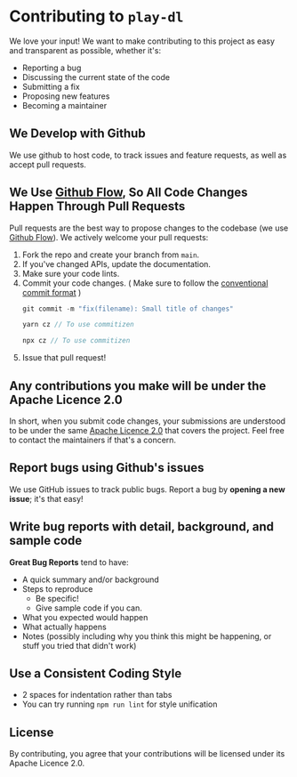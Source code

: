 # Contributing to `play-dl`
We love your input! We want to make contributing to this project as easy and transparent as possible, whether it's:

- Reporting a bug
- Discussing the current state of the code
- Submitting a fix
- Proposing new features
- Becoming a maintainer

## We Develop with Github
We use github to host code, to track issues and feature requests, as well as accept pull requests.

## We Use [Github Flow](https://docs.github.com/en/get-started/quickstart/github-flow), So All Code Changes Happen Through Pull Requests
Pull requests are the best way to propose changes to the codebase (we use [Github Flow](https://docs.github.com/en/get-started/quickstart/github-flow)). We actively welcome your pull requests:

1. Fork the repo and create your branch from `main`.
2. If you've changed APIs, update the documentation.
3. Make sure your code lints.
4. Commit your code changes. ( Make sure to follow the [conventional commit format](./COMMIT_CONVENTION.md) )
    ```ts
    git commit -m "fix(filename): Small title of changes"

    yarn cz // To use commitizen

    npx cz // To use commitizen
    ```
5. Issue that pull request!

## Any contributions you make will be under the Apache Licence 2.0
In short, when you submit code changes, your submissions are understood to be under the same [Apache Licence 2.0](https://www.apache.org/licenses/LICENSE-2.0) that covers the project. Feel free to contact the maintainers if that's a concern.

## Report bugs using Github's issues
We use GitHub issues to track public bugs. Report a bug by **opening a new issue**; it's that easy!

## Write bug reports with detail, background, and sample code
**Great Bug Reports** tend to have:

- A quick summary and/or background
- Steps to reproduce
  - Be specific!
  - Give sample code if you can.
- What you expected would happen
- What actually happens
- Notes (possibly including why you think this might be happening, or stuff you tried that didn't work)

## Use a Consistent Coding Style

* 2 spaces for indentation rather than tabs
* You can try running `npm run lint` for style unification

## License
By contributing, you agree that your contributions will be licensed under its Apache Licence 2.0.